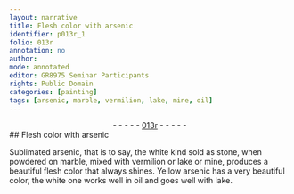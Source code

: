 ```yaml
---
layout: narrative
title: Flesh color with arsenic
identifier: p013r_1
folio: 013r
annotation: no
author:
mode: annotated
editor: GR8975 Seminar Participants
rights: Public Domain
categories: [painting]
tags: [arsenic, marble, vermilion, lake, mine, oil]
---
```


 <div class="folio" align="center">- - - - - <a href="http://gallica.bnf.fr/ark:/12148/btv1b10500001g/f31.image" target="_blank">013r</a> - - - - - </div>  <span class="activity"></span> 
## <span class="color">Flesh color</span> with <span class="material">arsenic</span>

 
<span class="material_format">Sublimated <span class="material">arsenic</span></span>, that is to say, the <span class="color">white</span> kind sold as <span class="material_format">stone</span>, when <span class="material_format">powdered</span> on <span class="tool"><span class="material">marble</span></span>, mixed with <span class="material">vermilion</span> or <span class="material">lake</span> or <span class="material">mine</span>, produces a beautiful <span class="color">flesh color</span> that always shines. <span class="material_format"><span class="color">Yellow</span> <span class="material">arsenic</span></span> has a very beautiful color, the <span class="color">white</span> one works well in <span class="material">oil</span> and goes well with lake.
 